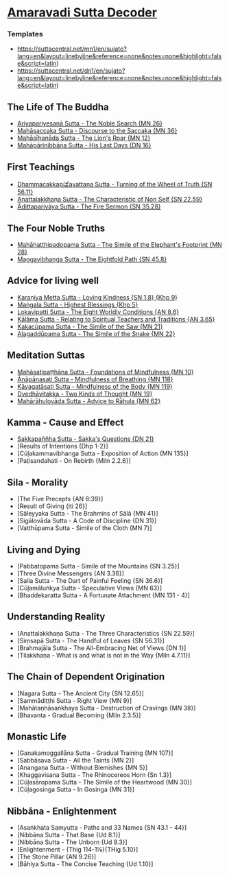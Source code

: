 # [Amaravadi Sutta Decoder](https://sukhavaho.github.io/decoder)

### Templates
- https://suttacentral.net/mn1/en/sujato?lang=en&layout=linebyline&reference=none&notes=none&highlight=false&script=latin)
- https://suttacentral.net/dn1/en/sujato?lang=en&layout=linebyline&reference=none&notes=none&highlight=false&script=latin)


## The Life of The Buddha
- [Ariyapariyesanā Sutta - The Noble Search {MN 26}](https://suttacentral.net/mn26/en/sujato?lang=en&layout=linebyline&reference=none&notes=none&highlight=false&script=latin)
- [Mahāsaccaka Sutta - Discourse to the Saccaka {MN 36}](https://suttacentral.net/mn36/en/sujato?lang=en&layout=linebyline&reference=none&notes=none&highlight=false&script=latin)
- [Mahāsīhanāda Sutta - The Lion's Roar {MN 12}](https://suttacentral.net/mn12/en/sujato?lang=en&layout=linebyline&reference=none&notes=none&highlight=false&script=latin)
- [Mahāpārinibbāna Sutta - His Last Days {DN 16}](https://suttacentral.net/dn16/en/sujato?lang=en&layout=linebyline&reference=none&notes=none&highlight=false&script=latin)


## First Teachings
- [Dhammacakkapぱavattana Sutta - Ṭurning of the Wheel of Truth {SN 56.11}](https://suttacentral.net/sn56.11/en/sujato?lang=en&layout=linebyline&reference=none&notes=none&highlight=false&script=latin)
- [Anattalakkhaṇa Sutta - The Characteristic of Non Self {SN 22.59}](https://suttacentral.net/sn22.59/en/sujato?lang=en&layout=linebyline&reference=none&notes=none&highlight=false&script=latin)
- [Ādittapariyāya Sutta - The Fire Sermon {SN 35.28}](https://suttacentral.net/sn35.28/en/sujato?lang=en&layout=linebyline&reference=none&notes=none&highlight=false&script=latin)

## The Four Noble Truths
- [Mahāhatthipadopama Sutta - The Simile of the Elephant's Footprint {MN 28}](https://suttacentral.net/mn28/en/sujato?lang=en&layout=linebyline&reference=none&notes=none&highlight=false&script=latin)
- [Maggavibhanga Sutta - The Eightfold Path {SN 45.8}](https://suttacentral.net/sn45.8/en/sujato?lang=en&layout=linebyline&reference=none&notes=none&highlight=false&script=latin)

## Advice for living well
- [Karaṇiya Metta Sutta - Loving Kindness {SN 1.8} {Khp 9}](https://www.accesstoinsight.org/tipitaka/kn/snp/snp.1.08.piya.html)
- [Maṅgala Sutta - Highest Blessings {Khp 5}](https://suttacentral.net/kp5/en/sujato?lang=en&layout=linebyline&reference=none&notes=none&highlight=false&script=latin)
- [Lokavipatti Sutta - The Eight Worldly Conditions {AN 8.6}](https://suttacentral.net/an8.6/en/sujato?lang=en&layout=linebyline&reference=none&notes=none&highlight=false&script=latin)
- [Kālāma Sutta - Relating to Spiritual Teachers and Traditions {AN 3.65}](https://suttacentral.net/an3.65/en/sujato?lang=en&layout=linebyline&reference=none&notes=none&highlight=false&script=latin)
- [Kakacūpama Sutta - The Simile of the Saw {MN 21}](https://suttacentral.net/mn21/en/sujato?lang=en&layout=linebyline&reference=none&notes=none&highlight=false&script=latin)
- [Alagaddūpama Sutta - The Simile of the Snake {MN 22}](https://suttacentral.net/mn22/en/sujato?lang=en&layout=linebyline&reference=none&notes=none&highlight=false&script=latin)

## Meditation Suttas
- [Mahāsatipaṭṭhāna Sutta - Foundations of Mindfulness {MN 10}](https://suttacentral.net/mn10/en/sujato?lang=en&layout=linebyline&reference=none&notes=none&highlight=false&script=latin)
- [Ānāpānasati Sutta - Mindfulness of Breathing {MN 118}](https://suttacentral.net/mn118/en/sujato?lang=en&layout=linebyline&reference=none&notes=none&highlight=false&script=latin)
- [Kāyagatāsati Sutta - Mindfulness of the Body {MN 119}](https://suttacentral.net/mn119/en/sujato?lang=en&layout=linebyline&reference=none&notes=none&highlight=false&script=latin)
- [Dvedhāvitakka - Two Kinds of Thought {MN 19}](https://suttacentral.net/mn19/en/sujato?lang=en&layout=linebyline&reference=none&notes=none&highlight=false&script=latin)
- [Mahārāhulovāda Sutta - Advice to Rāhula {MN 62}](https://suttacentral.net/mn62/en/sujato?lang=en&layout=linebyline&reference=none&notes=none&highlight=false&script=latin)

## Kamma - Cause and Effect
- [Sakkapaññha Sutta - Sakka's Questions {DN 21}](https://suttacentral.net/dn21/en/sujato?lang=en&layout=linebyline&reference=none&notes=none&highlight=false&script=latin)
- [Results of Intentions {Dhp 1-2}]
- [Cūḷakammavibhanga Sutta - Exposition of Action {MN 135}]
- [Paṭisandahati - On Rebirth {Miln 2.2.6}]

## Sila - Morality
- [The Five Precepts {AN 8:39}]
- [Result of Giving {iti 26}]
- [Sāleyyaka Sutta - The Brahmins of Sālā {MN 41}]
- [Sigālovāda Sutta - A Code of Discipline {DN 31}]
- [Vatthūpama Sutta - Simile of the Cloth {MN 7}]

## Living and Dying
- [Pabbatopama Sutta - Simile of the Mountains {SN 3.25}]
- [Three Divine Messengers {AN 3.36}]
- [Salla Sutta - The Dart of Painful Feeling {SN 36.6}]
- [Cūḷamāluṅkya Sutta - Speculative Views {MN 63}]
- [Bhaddekaratta Sutta - A Fortunate Attachment {MN 131 - 4}]

## Understanding Reality
- [Anattalakkhaṇa Sutta - The Three Characteristics {SN 22.59}]
- [Siṃsapā Sutta - The Handful of Leaves {SN 56.31}]
- [Brahmajāla Sutta - The All-Embracing Net of Views {DN 1}]
- [Tilakkhaṇa - What is and what is not in the Way {Miln 4.7.11}]

## The Chain of Dependent Origination
- [Nagara Sutta - The Ancient City {SN 12.65}]
- [Sammādiṭṭhi Sutta - Right View {MN 9}]
- [Mahātaṇhāsaṅkhaya Sutta - Destruction of Cravings {MN 38}]
- [Bhavanta - Gradual Becoming {Miln 2.3.5}]

## Monastic Life
- [Gaṇakamoggallāna Sutta - Gradual Training {MN 107}]
- [Sabbāsava Sutta - All the Taints {MN 2}]
- [Anangaṇa Sutta - Without Blemishes {MN 5}]
- [Khaggavisana Sutta - The Rhinocereos Horn {Sn 1.3}]
- [Cūḷasāropama Sutta - The Simile of the Heartwood {MN 30}]
- [Cūḷagosinga Sutta - In Gosinga {MN 31}]

## Nibbāna - Enlightenment
- [Asaṅkhata Samyutta - Paths and 33 Names {SN 43.1 - 44}]
- [Nibbāna Sutta - That Base {Ud 8.1}]
- [Nibbāna Sutta - The Unborn {Ud 8.3}]
- [Enlightenment - {Thig 114-1⅙}{THig 5.10}]
- [The Stone Pillar {AN 9.26}]
- [Bāhiya Sutta - The Concise Teaching {Ud 1.10}]


